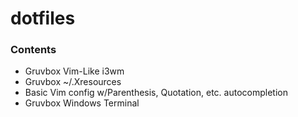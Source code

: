 # dotfiles

### Contents
- Gruvbox Vim-Like i3wm
- Gruvbox ~/.Xresources
- Basic Vim config w/Parenthesis, Quotation, etc. autocompletion
- Gruvbox Windows Terminal
